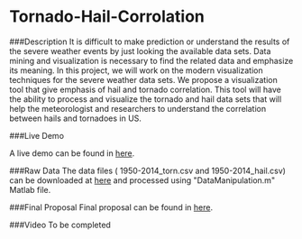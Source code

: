 # Tornado-Hail-Corrolation

###Description
It is difficult to make prediction or understand the results of the severe weather events by just looking the available data sets. Data mining and visualization is necessary to find the related data and emphasize its meaning. In this project, we will work on the modern visualization techniques for the severe weather data sets. We propose a visualization tool that give emphasis of hail and tornado correlation. This tool will have the ability to process and visualize the tornado and hail data sets that will help the meteorologist and researchers to understand the correlation between hails and tornadoes in US.

###Live Demo

A live demo can be found in [here](http://nyu-cs6313-projects.github.io/Tornado-Hail/).

###Raw Data
The data files ( 1950-2014_torn.csv and 1950-2014_hail.csv) can be downloaded at [here](http://www.spc.noaa.gov/wcm/) and processed using "DataManipulation.m" Matlab file.

###Final Proposal
Final proposal can be found in [here](http://nyu-cs6313-projects.github.io/Tornado-Hail/final_report_fu231.pdf).

###Video
To be completed
